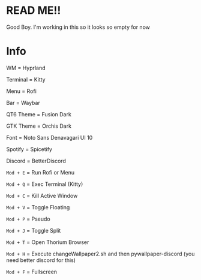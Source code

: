 # READ ME!!
Good Boy.
I'm working in this so it looks so empty for now

# Info
WM = Hyprland

Terminal = Kitty

Menu = Rofi

Bar = Waybar

QT6 Theme = Fusion Dark

GTK Theme = Orchis Dark

Font = Noto Sans Denavagari UI 10

Spotify = Spicetify

Discord = BetterDiscord





```Mod + E``` = Run Rofi or Menu 

```Mod + Q``` = Exec Terminal (Kitty)

```Mod + C``` = Kill Active Window

```Mod + V``` = Toggle Floating

```Mod + P``` = Pseudo

```Mod + J``` = Toggle Split

```Mod + T``` = Open Thorium Browser

```Mod + H``` = Execute changeWallpaper2.sh and then pywallpaper-discord (you need better discord for this)

```Mod + F``` = Fullscreen

